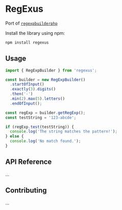 # RegExus

Port of [`regexpbuilderphp`](https://github.com/gherkins/regexpbuilderphp)

Install the library using npm:

```bash
npm install regexus
```
## Usage

```typescript
import { RegExpBuilder } from 'regexus';

const builder = new RegExpBuilder()
  .startOfInput()
  .exactly(3).digits()
  .then('-')
  .min(2).max(5).letters()
  .endOfInput();

const regExp = builder.getRegExp();
const testString = '123-abcde';

if (regExp.test(testString)) {
  console.log('The string matches the pattern!');
} else {
  console.log('No match found.');
}
```

## API Reference

...

## Contributing
 
...